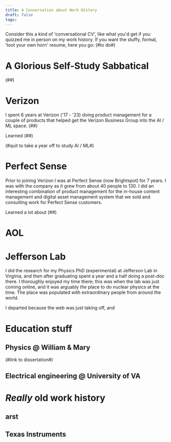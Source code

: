 ```yaml
---
title: A Conversation about Work History
draft: false
tags:
---
```

 Consider this a kind of 'conversational CV', like what you'd get if you quizzed me in person on my work history. If you want the stuffy, formal, 'toot your own horn' resume, here you go: (#to do#)

# A Glorious Self-Study Sabbatical

(##)
# Verizon

I spent 6 years at Verizon ('17 - '23) doing product management for a couple of products that helped get the Verizon Business Group into the AI / ML space. (##)

Learned (##)

(#quit to take a year off to study AI / ML#)
# Perfect Sense

Prior to joining Verizon I was at Perfect Sense (now Brightspot) for 7 years. I was with the company as it grew from about 40 people to 130. I did an interesting combination of product management for the in-house content management and digital asset management system that we sold and consulting work for Perfect Sense customers.

Learned a lot about (##)

# AOL


# Jefferson Lab

I did the research for my Physics PhD (experimental) at Jefferson Lab in Virginia, and then after graduating spent a year and a half doing a post-doc there. I thoroughly enjoyed my time there; this was when the lab was just coming online, and it was arguably *the* place to do nuclear physics at the time. The place was populated with extraordinary people from around the world.

I departed because the web was just taking off, and 
# Education stuff

## Physics @ William & Mary

(#link to dissertation#)
## Electrical engineering @ University of VA


# *Really* old work history

## arst

## Texas Instruments
